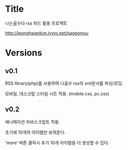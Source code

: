 Title
========
나는꼼수다 rss 피드 활용 프로젝트

http://jeonghwankim.ivyro.net/naggomsu


Versions
==========
v0.1
----
RSS library(php)를 사용하여 나꼼수 rss의 xml문서를 파싱/로딩.

모바일, 데스크탑 스타일 시트 적용. (mobile.css, pc.css)

v0.2
----
애니메이션 자바스크립트 적용.

초기에 10개의 아이템만 보여준다.

'more' 버튼 클릭시 추가 10개 아이템을 더 생성할 수 있다.
